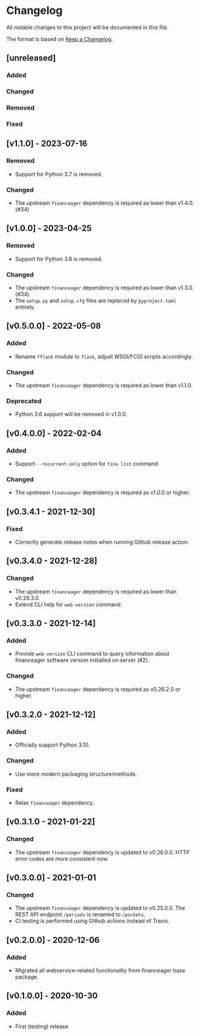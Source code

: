 # Changelog
All notable changes to this project will be documented in this file.

The format is based on [Keep a Changelog](https://keepachangelog.com/en/1.0.0/).

## [unreleased]
### Added
### Changed
### Removed
### Fixed

## [v1.1.0] - 2023-07-16
### Removed
- Support for Python 3.7 is removed.
### Changed
- The upstream `financeager` dependency is required as lower than v1.4.0. (#34)

## [v1.0.0] - 2023-04-25
### Removed
- Support for Python 3.6 is removed.
### Changed
- The upstream `financeager` dependency is required as lower than v1.3.0. (#34)
- The `setup.py` and `setup.cfg` files are replaced by `pyproject.toml` entirely.

## [v0.5.0.0] - 2022-05-08
### Added
- Rename `fflask` module to `flask`, adjust WSGI/FCGI scripts accordingly.
### Changed
- The upstream `financeager` dependency is required as lower than v1.1.0.
### Deprecated
- Python 3.6 support will be removed in v1.0.0.

## [v0.4.0.0] - 2022-02-04
### Added
- Support `--recurrent-only` option for `fina list` command.
### Changed
- The upstream `financeager` dependency is required as v1.0.0 or higher.

## [v0.3.4.1 - 2021-12-30]
### Fixed
- Correctly generate release notes when running Github release action.

## [v0.3.4.0 - 2021-12-28]
### Changed
- The upstream `financeager` dependency is required as lower than v0.26.3.0.
- Extend CLI help for `web-version` command.

## [v0.3.3.0 - 2021-12-14]
### Added
- Provide `web-version` CLI command to query information about financeager software version installed on server (#2).
### Changed
- The upstream `financeager` dependency is required as v0.26.2.0 or higher.

## [v0.3.2.0 - 2021-12-12]
### Added
- Officially support Python 3.10.
### Changed
- Use more modern packaging structure/methods.
### Fixed
- Relax `financeager` dependency.

## [v0.3.1.0 - 2021-01-22]
### Changed
- The upstream `financeager` dependency is updated to v0.26.0.0. HTTP error codes are more consistent now.

## [v0.3.0.0] - 2021-01-01
### Changed
- The upstream `financeager` dependency is updated to v0.25.0.0. The REST API endpoint `/periods` is renamed to `/pockets`.
- CI testing is performed using Github actions instead of Travis.

## [v0.2.0.0] - 2020-12-06
### Added
- Migrated all webservice-related functionality from financeager base package.

## [v0.1.0.0] - 2020-10-30
### Added
- First (testing) release
